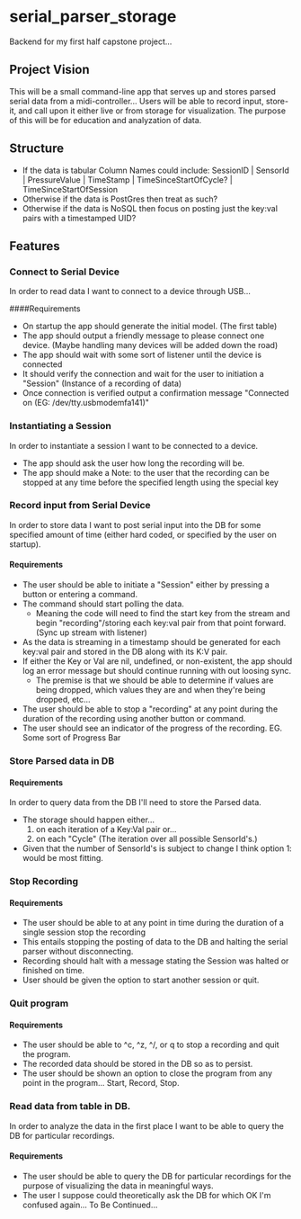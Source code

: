 # serial\_parser\_storage
Backend for my first half capstone project...

## Project Vision

This will be a small command-line app that serves up and stores parsed serial data from a midi-controller...
Users will be able to record input, store-it, and call upon it either live or from storage for visualization.
The purpose of this will be for education and analyzation of data.

## Structure

- If the data is tabular Column Names could include: SessionID | SensorId | PressureValue | TimeStamp | TimeSinceStartOfCycle? | TimeSinceStartOfSession
- Otherwise if the data is PostGres then treat as such?
- Otherwise if the data is NoSQL then focus on posting just the key:val pairs with a timestamped UID?

## Features

### Connect to Serial Device

  In order to read data I want to connect to a device through USB...

####Requirements

- On startup the app should generate the initial model. (The first table)
- The app should output a friendly message to please connect one device. (Maybe handling many devices will be added down the road)
- The app should wait with some sort of listener until the device is connected
- It should verify the connection and wait for the user to initiation a "Session" (Instance of a recording of data)
- Once connection is verified output a confirmation message "Connected on (EG: /dev/tty.usbmodemfa141)"

### Instantiating a Session

  In order to instantiate a session I want to be connected to a device.

- The app should ask the user how long the recording will be.
- The app should make a Note: to the user that the recording can be stopped at any time before the specified length using the special key

### Record input from Serial Device

In order to store data I want to post serial input into the DB for some specified amount of time (either hard coded, or specified by the user on startup).


#### Requirements

  - The user should be able to initiate a "Session" either by pressing a button or entering a command.
  - The command should start polling the data.
    - Meaning the code will need to find the start key from the stream and begin "recording"/storing each key:val pair from that point forward. (Sync up stream with listener)
  - As the data is streaming in a timestamp should be generated for each key:val pair and stored in the DB along with its K:V pair.
  - If either the Key or Val are nil, undefined, or non-existent, the app should log an error message but should continue running with out loosing sync.
    - The premise is that we should be able to determine if values are being dropped, which values they are and when they're being dropped, etc...
  - The user should be able to stop a "recording" at any point during the duration of the recording using another button or command.
  - The user should see an indicator of the progress of the recording. EG. Some sort of Progress Bar

### Store Parsed data in DB

#### Requirements

  In order to query data from the DB I'll need to store the Parsed data.
  - The storage should happen either...
    1. on each iteration of a Key:Val pair or...
    2. on each "Cycle" (The iteration over all possible SensorId's.)
  - Given that the number of SensorId's is subject to change I think option 1: would be most fitting.

### Stop Recording

#### Requirements

  - The user should be able to at any point in time during the duration of a single session stop the recording
  - This entails stopping the posting of data to the DB and halting the serial parser without disconnecting.
  - Recording should halt with a message stating the Session was halted or finished on time.
  - User should be given the option to start another session or quit.

### Quit program

#### Requirements

  - The user should be able to ^c, ^z, ^/, or q to stop a recording and quit the program.
  - The recorded data should be stored in the DB so as to persist.
  - The user should be shown an option to close the program from any point in the program... Start, Record, Stop.

### Read data from table in DB.

  In order to analyze the data in the first place I want to be able to query the DB for particular recordings.

#### Requirements

  - The user should be able to query the DB for particular recordings for the purpose of visualizing the data in meaningful ways.
  - The user I suppose could theoretically ask the DB for which OK I'm confused again... To Be Continued...

